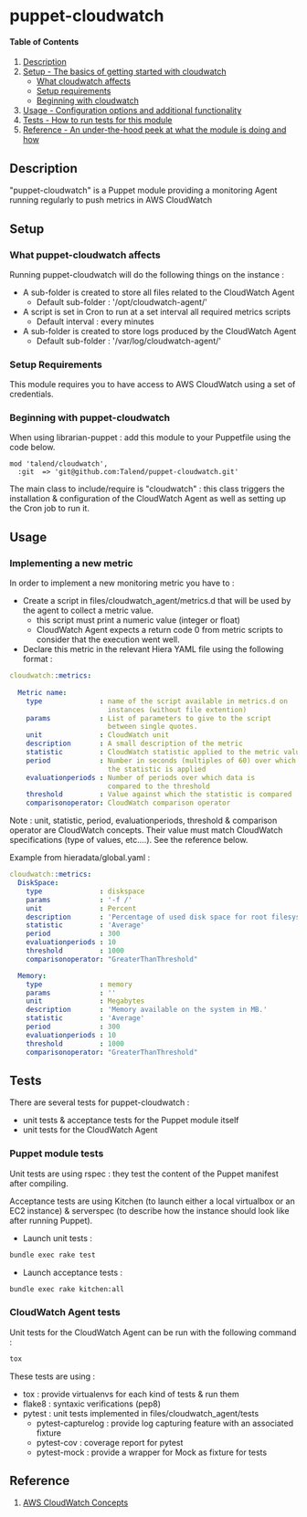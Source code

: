 # puppet-cloudwatch

#### Table of Contents

1. [Description](#description)
1. [Setup - The basics of getting started with cloudwatch](#setup)
    * [What cloudwatch affects](#what-cloudwatch-affects)
    * [Setup requirements](#setup-requirements)
    * [Beginning with cloudwatch](#beginning-with-cloudwatch)
1. [Usage - Configuration options and additional functionality](#usage)
1. [Tests - How to run tests for this module](#tsage)
1. [Reference - An under-the-hood peek at what the module is doing and how](#reference)


## Description

"puppet-cloudwatch" is a Puppet module providing a monitoring Agent running regularly to push metrics in AWS CloudWatch

## Setup

### What puppet-cloudwatch affects

Running puppet-cloudwatch will do the following things on the instance :

* A sub-folder is created to store all files related to the CloudWatch Agent
    * Default sub-folder : '/opt/cloudwatch-agent/'
* A script is set in Cron to run at a set interval all required metrics scripts
    * Default interval : every minutes
* A sub-folder is created to store logs produced by the CloudWatch Agent
    * Default sub-folder : '/var/log/cloudwatch-agent/'

### Setup Requirements

This module requires you to have access to AWS CloudWatch using a set of credentials.


### Beginning with puppet-cloudwatch

When using librarian-puppet : add this module to your Puppetfile using the code below.

```
mod 'talend/cloudwatch',
  :git  => 'git@github.com:Talend/puppet-cloudwatch.git'
```

The main class to include/require is "cloudwatch" : this class triggers the installation & configuration of the 
CloudWatch Agent as well as setting up the Cron job to run it.

## Usage

### Implementing a new metric

In order to implement a new monitoring metric you have to :

* Create a script in files/cloudwatch_agent/metrics.d that will be used by the agent to collect a metric value.
    * this script must print a numeric value (integer or float)
    * CloudWatch Agent expects a return code 0 from metric scripts to consider that the execution went well.
* Declare this metric in the relevant Hiera YAML file using the following format :

```yaml
cloudwatch::metrics:
    
  Metric name:
    type              : name of the script available in metrics.d on
                        instances (without file extention)
    params            : List of parameters to give to the script
                        between single quotes.
    unit              : CloudWatch unit
    description       : A small description of the metric
    statistic         : CloudWatch statistic applied to the metric value
    period            : Number in seconds (multiples of 60) over which
                        the statistic is applied
    evaluationperiods : Number of periods over which data is
                        compared to the threshold
    threshold         : Value against which the statistic is compared
    comparisonoperator: CloudWatch comparison operator
```

Note : unit, statistic, period, evaluationperiods, threshold & comparison operator are CloudWatch
concepts. Their value must match CloudWatch specifications (type of values, etc....).
See the reference below.

Example from hieradata/global.yaml :

```yaml
cloudwatch::metrics:
  DiskSpace:
    type              : diskspace
    params            : '-f /'
    unit              : Percent
    description       : 'Percentage of used disk space for root filesystem'
    statistic         : 'Average'
    period            : 300
    evaluationperiods : 10
    threshold         : 1000
    comparisonoperator: "GreaterThanThreshold"

  Memory:
    type              : memory
    params            : ''
    unit              : Megabytes
    description       : 'Memory available on the system in MB.'
    statistic         : 'Average'
    period            : 300
    evaluationperiods : 10
    threshold         : 1000
    comparisonoperator: "GreaterThanThreshold"
```

## Tests

There are several tests for puppet-cloudwatch :

* unit tests & acceptance tests for the Puppet module itself
* unit tests for the CloudWatch Agent

### Puppet module tests

Unit tests are using rspec : they test the content of the Puppet manifest after compiling.

Acceptance tests are using Kitchen (to launch either a local virtualbox or an EC2 instance) &
serverspec (to describe how the instance should look like after running Puppet).

* Launch unit tests :

```bash
bundle exec rake test
```

* Launch acceptance tests :

```bash
bundle exec rake kitchen:all
```

### CloudWatch Agent tests

Unit tests for the CloudWatch Agent can be run with the following command :

```bash
tox
```

These tests are using :

* tox : provide virtualenvs for each kind of tests & run them
* flake8 : syntaxic verifications (pep8)
* pytest : unit tests implemented in files/cloudwatch_agent/tests
    * pytest-capturelog : provide log capturing feature with an associated fixture
    * pytest-cov : coverage report for pytest
    * pytest-mock : provide a wrapper for Mock as fixture for tests

## Reference

1. [AWS CloudWatch Concepts](http://docs.aws.amazon.com/AmazonCloudWatch/latest/monitoring/cloudwatch_concepts.html)